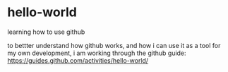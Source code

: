 # hello-world
learning how to use github

to bettter understand how github works, and how i can use it as a tool for my own development, i am working through the github guide: https://guides.github.com/activities/hello-world/
